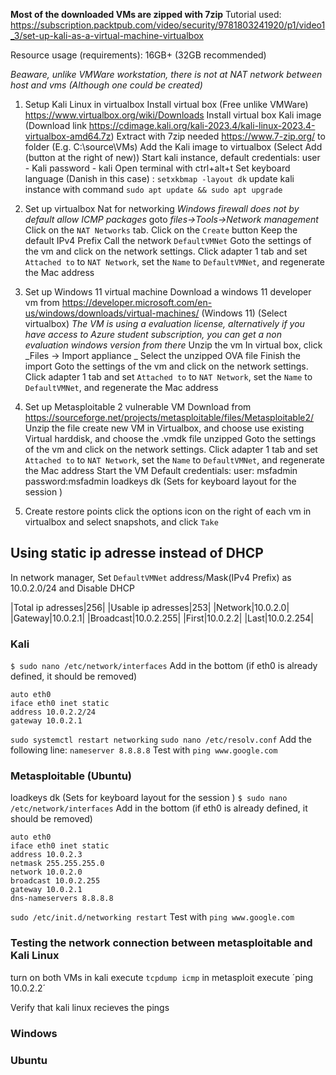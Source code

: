 <Add used Kali version and Virtual box here>

**Most of the downloaded VMs are zipped with 7zip**
Tutorial used:  https://subscription.packtpub.com/video/security/9781803241920/p1/video1_3/set-up-kali-as-a-virtual-machine-virtualbox

Resource usage (requirements): 16GB+ (32GB recommended)

_Beaware, unlike VMWare workstation, there is not at NAT network between host and vms (Although one could be created)_
1. Setup Kali Linux in virtualbox
    Install virtual box (Free unlike VMWare) https://www.virtualbox.org/wiki/Downloads
    Install virtual box Kali image (Download link https://cdimage.kali.org/kali-2023.4/kali-linux-2023.4-virtualbox-amd64.7z)
        Extract with 7zip needed https://www.7-zip.org/ to folder (E.g. C:\source\VMs)
    Add the Kali image to virtualbox (Select Add (button at the right of new))
    Start kali instance, default credentials: user - Kali password - kali
    Open terminal with ctrl+alt+t
        Set keyboard language (Danish in this case) : `setxkbmap -layout dk`
        update kali instance with command `sudo apt update && sudo apt upgrade`
2. Set up virtualbox Nat for networking
 _Windows firewall does not by default allow ICMP packages_
    goto _files->Tools->Network management_ 
    Click on the `NAT Networks` tab.
    Click on the `Create` button
    Keep the default IPv4 Prefix
    Call the network `DefaultVMNet`
    Goto the settings of the vm and click on the network settings. Click adapter 1 tab and set `Attached to` to `NAT Network`, set the `Name` to `DefaultVMNet`, and regenerate the Mac address
2. Set up Windows 11 virtual machine
    Download a windows 11 developer vm from https://developer.microsoft.com/en-us/windows/downloads/virtual-machines/ (Windows 11) (Select virtualbox)
    _The VM is using  a evaluation license, alternatively if you have access to Azure student subscription, you can get a non evaluation windows version from there_
    Unzip the vm
    In virtual box, click _Files -> Import appliance _
    Select the unzipped OVA file
    Finish the import
     Goto the settings of the vm and click on the network settings. Click adapter 1 tab and set `Attached to` to `NAT Network`, set the `Name` to `DefaultVMNet`, and regenerate the Mac address

3. Set up Metasploitable 2 vulnerable VM
    Download from https://sourceforge.net/projects/metasploitable/files/Metasploitable2/
    Unzip the file
    create new VM in Virtualbox, and choose use existing Virtual harddisk, and choose the .vmdk file unzipped
    Goto the settings of the vm and click on the network settings. Click adapter 1 tab and set `Attached to` to `NAT Network`, set the `Name` to `DefaultVMNet`, and regenerate the Mac address
    Start the VM
    Default credentials: user: msfadmin password:msfadmin
    loadkeys dk (Sets for keyboard layout for the session )


4. Create restore points
    click the options icon on the right of each vm in virtualbox and select snapshots, and click `Take`


## Using static ip adresse instead of DHCP

In network manager, Set `DefaultVMNet` address/Mask(IPv4 Prefix) as 10.0.2.0/24 and Disable DHCP

|Total ip adresses|256|
|Usable ip adresses|253|
|Network|10.0.2.0|
|Gateway|10.0.2.1|
|Broadcast|10.0.2.255|
|First|10.0.2.2|
|Last|10.0.2.254|

### Kali
`$ sudo nano /etc/network/interfaces`
Add in the bottom (if eth0 is already defined, it should be removed)
```
auto eth0
iface eth0 inet static
address 10.0.2.2/24
gateway 10.0.2.1
```
`sudo systemctl restart networking`
`sudo nano /etc/resolv.conf`
Add the following line:
`nameserver 8.8.8.8`
Test with `ping www.google.com`

### Metasploitable (Ubuntu)
loadkeys dk (Sets for keyboard layout for the session )
`$ sudo nano /etc/network/interfaces`
Add in the bottom (if eth0 is already defined, it should be removed)
```
auto eth0
iface eth0 inet static
address 10.0.2.3
netmask 255.255.255.0
network 10.0.2.0
broadcast 10.0.2.255
gateway 10.0.2.1
dns-nameservers 8.8.8.8
```
`sudo /etc/init.d/networking restart`
Test with `ping www.google.com`

### Testing the network connection between metasploitable and Kali Linux
turn on both VMs
in kali execute `tcpdump icmp`
in metasploit execute ´ping 10.0.2.2´

Verify that kali linux recieves the pings

### Windows

### Ubuntu


